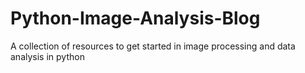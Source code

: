 # Python-Image-Analysis-Blog
A collection of resources to get started in image processing and data analysis in python
